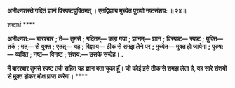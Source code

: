 **अभीक्ष्णशस्ते गदितं ज्ञानं विस्पष्टयुक्तिमत् ।** **एतद्विज्ञाय मुच्येत पुरुषो नष्टसंशय: ॥ २४॥** 

शब्दार्थ **** 

**अभीक्ष्णश:—** **बारश्बार** **; ते—** **तुमसे** **; गदितम्—** **कहा गया** **; ज्ञानम्—** **ज्ञान** **; विस्पष्ट—** **स्पष्ट** **; युक्ति—** **तर्क** **; मत्—** **से युक्त** **;** **एतत्—** **यह** **; विज्ञाय—** **ठीक से समझ लेने पर** **; मुच्येत—** **मुक्त हो जायेगा** **; पुरुष:—** **व्यक्ति** **; नष्ट—** **विनष्ट** **; संशय:—** **उसके** **सन्देह।** **.** 

**मैं बारश्बार तुमसे स्पष्ट तर्क सहित यह ज्ञान बता चुका हूँ। जो कोई इसे ठीक से समझ लेता** **है, वह सारे संशयों से मुक्त होकर मोक्ष प्राप्त करेगा।** **** 